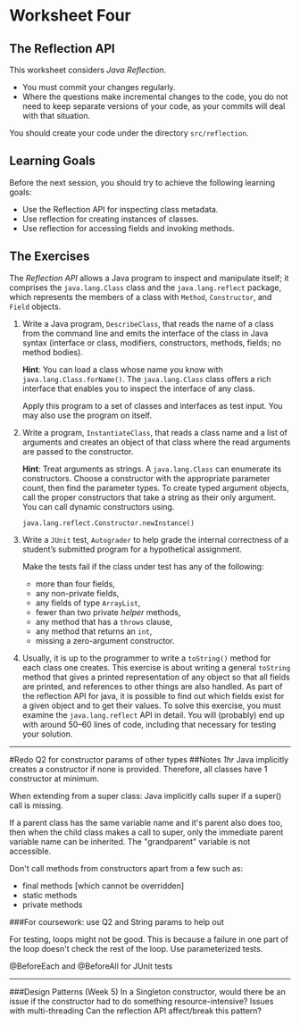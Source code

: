 # Worksheet Four 

## The Reflection API

This worksheet considers *Java Reflection*. 

- You must commit your changes regularly. 
- Where the questions make incremental changes to the code, you do not need to keep 
separate versions of your code, as your commits will deal with that situation. 

You should create your code under the directory `src/reflection`.

## Learning Goals

Before the next session, you should try to achieve the following learning goals:

+ Use the Reflection API for inspecting class metadata.
+ Use reflection for creating instances of classes.
+ Use reflection for accessing fields and invoking methods.


## The Exercises

The *Reflection API* allows a Java program to inspect and manipulate itself; 
it comprises the `java.lang.Class` class and the `java.lang.reflect` package, 
which represents the members of a class with `Method`, `Constructor`, and `Field` objects.

1. Write a Java program, `DescribeClass`, that reads the name of a class from the command 
   line and emits the interface of the class in Java syntax (interface or class, modifiers, 
   constructors, methods, fields; no method bodies).
   
   **Hint**: You can load a class whose name you know with `java.lang.Class.forName()`. 
   The `java.lang.Class` class offers a rich interface that enables you to inspect the 
   interface of any class.
   
   Apply this program to a set of classes and interfaces as test input. 
   You may also use the program on itself.
   
2. Write a program, `InstantiateClass`, that reads a class name and a list of arguments and 
   creates an object of that class where the read arguments are passed to the constructor.
   
   **Hint**: Treat arguments as strings. A `java.lang.Class` can enumerate its constructors. 
   Choose a constructor with the appropriate parameter count, then find the parameter types. 
   To create typed argument objects, call the proper constructors that take a string as their 
   only argument. You can call dynamic constructors using.
   
   ```
   java.lang.reflect.Constructor.newInstance()
   ```
   
3. Write a `JUnit` test, `Autograder` to help grade the internal correctness of a student’s 
   submitted program for a hypothetical assignment.
  
   Make the tests fail if the class under test has any of the following:
   + more than four fields,
   + any non-private fields,
   + any fields of type `ArrayList`,
   + fewer than two private *helper* methods, 
   + any method that has a `throws` clause, 
   + any method that returns an `int`,
   + missing a zero-argument constructor.
   
4. Usually, it is up to the programmer to write a `toString()` method for each class one creates. 
   This exercise is about writing a general `toString` method that gives a printed representation 
   of any object so that all fields are printed, and references to other things are also handled. 
   As part of the reflection API for java, it is possible to find out which fields exist for a given 
   object and to get their values. To solve this exercise, you must examine the `java.lang.reflect` 
   API in detail.  You will (probably) end up with around 50–60 lines of code, including that necessary 
   for testing your solution.

------
#Redo Q2 for constructor params of other types
##Notes
*1hr*
Java implicitly creates a constructor if none is provided. 
Therefore, all classes have 1 constructor at minimum.

When extending from a super class: Java implicitly calls super if a super() call is missing.

If a parent class has the same variable name and it's parent also does too, then when the child class
makes a call to super, only the immediate parent variable name can be inherited. 
The "grandparent" variable is not accessible.

Don't call methods from constructors apart from a few such as:
+ final methods [which cannot be overridden]
+ static methods
+ private methods

###For coursework: use Q2 and String params to help out

For testing, loops might not be good.
This is because a failure in one part of the loop doesn't check the rest of the loop.
Use parameterized tests.

@BeforeEach and @BeforeAll for JUnit tests

----
###Design Patterns (Week 5)
In a Singleton constructor, would there be an issue if the constructor 
had to do something resource-intensive?
Issues with multi-threading
Can the reflection API affect/break this pattern?

